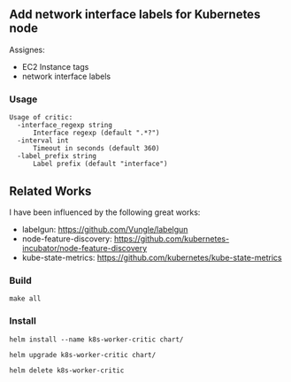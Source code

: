 ## Add network interface labels for Kubernetes node

Assignes:

- EC2 Instance tags
- network interface labels

### Usage

```
Usage of critic:
  -interface_regexp string
      Interface regexp (default ".*?")
  -interval int
      Timeout in seconds (default 360)
  -label_prefix string
      Label prefix (default "interface")
```

## Related Works

I have been influenced by the following great works:

- labelgun: https://github.com/Vungle/labelgun
- node-feature-discovery: https://github.com/kubernetes-incubator/node-feature-discovery
- kube-state-metrics: https://github.com/kubernetes/kube-state-metrics

### Build

`make all`

### Install

`helm install --name k8s-worker-critic chart/`

`helm upgrade k8s-worker-critic chart/`

`helm delete k8s-worker-critic`
